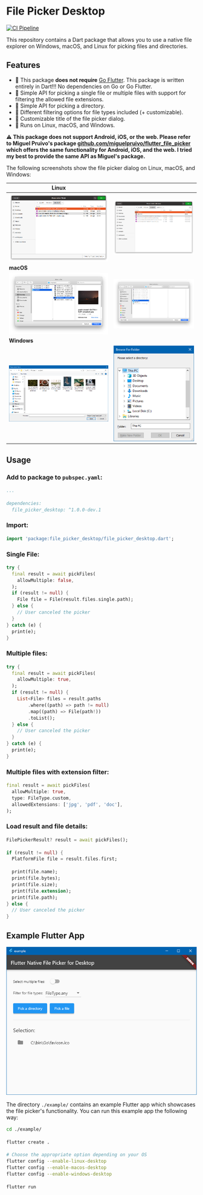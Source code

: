 # File Picker Desktop

[![CI Pipeline](https://github.com/philenius/flutter_file_picker_desktop/actions/workflows/main.yml/badge.svg)](https://github.com/philenius/flutter_file_picker_desktop/actions/workflows/main.yml)

This repository contains a Dart package that allows you to use a native file explorer on Windows, macOS, and Linux for picking files and directories.



## Features

* :tada: This package **does not require** [Go Flutter](https://github.com/go-flutter-desktop/go-flutter). This package is written entirely in Dart!!! No dependencies on Go or Go Flutter.
* :floppy_disk: Simple API for picking a single file or multiple files with support for filtering the allowed file extensions.
* :file_folder: Simple API for picking a directory.
* :wrench: Different filtering options for file types included (+ customizable).
* :tada: Customizable title of the file picker dialog.
* :robot: Runs on Linux, macOS, and Windows.



**:warning: This package does not support Android, iOS, or the web. Please refer to Miguel Pruivo's package [github.com/miguelpruivo/flutter_file_picker](https://github.com/miguelpruivo/flutter_file_picker/) which offers the same functionality for Android, iOS, and the web. I tried my best to provide the same API as Miguel's package.**



The following screenshots show the file picker dialog on Linux, macOS, and Windows:


| Linux                                                        |                                                              |
| ------------------------------------------------------------ | ------------------------------------------------------------ |
| ![Select file on Linux](screenshots/screenshotLinuxPickFiles.png) | ![Select directory on Linux](screenshots/screenshotLinuxPickDirectory.png) |
| **macOS**                                                    |                                                              |
| ![Select file on macOS](screenshots/screenshotMacOSFile.png) | ![Select directory on macOS](screenshots/screenshotMacOSDirectory.png) |
| **Windows**                                                  |                                                              |
| ![Select file on Windows](screenshots/screenshotWindowsPickFiles.png) | ![Select directory on Windows](screenshots/screenshotWindowsPickDirectory.png) |



## Usage

### Add to package to `pubspec.yaml`:

```yaml
...

dependencies:
  file_picker_desktop: ^1.0.0-dev.1

```

### Import:

```dart
import 'package:file_picker_desktop/file_picker_desktop.dart';
```

### Single File:

```dart
try {
  final result = await pickFiles(
    allowMultiple: false,
  );
  if (result != null) {
    File file = File(result.files.single.path);
  } else {
    // User canceled the picker
  }
} catch (e) {
  print(e);
}
```

### Multiple files:

```dart
try {
  final result = await pickFiles(
    allowMultiple: true,
  );
  if (result != null) {
    List<File> files = result.paths
        .where((path) => path != null)
        .map((path) => File(path!))
        .toList();
  } else {
    // User canceled the picker
  }
} catch (e) {
  print(e);
}
```

### Multiple files with extension filter:

```dart
final result = await pickFiles(
  allowMultiple: true,
  type: FileType.custom,
  allowedExtensions: ['jpg', 'pdf', 'doc'],
);
```

### Load result and file details:

```dart
FilePickerResult? result = await pickFiles();

if (result != null) {
  PlatformFile file = result.files.first;

  print(file.name);
  print(file.bytes);
  print(file.size);
  print(file.extension);
  print(file.path);
} else {
  // User canceled the picker
}
```



## Example Flutter App

![Demo Flutter App](screenshots/screenshotDemoApp.png)

The directory `./example/` contains an example Flutter app which showcases the file picker's functionality. You can run this example app the following way:

```bash
cd ./example/

flutter create .

# Choose the appropriate option depending on your OS
flutter config --enable-linux-desktop
flutter config --enable-macos-desktop
flutter config --enable-windows-desktop

flutter run
```
